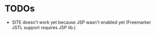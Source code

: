 # TODOs

- SITE doesn't work yet because JSP wasn't enabled yet
  (Freemarker JSTL support requires JSP lib.)
